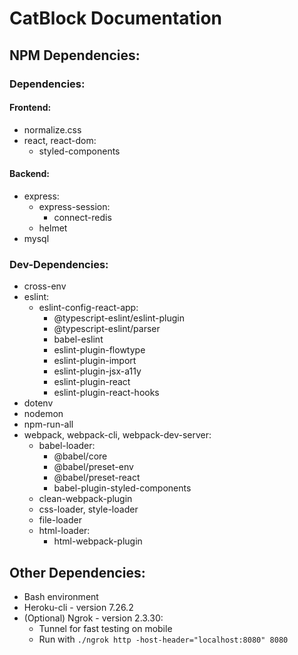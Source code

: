 # CatBlock Documentation

## NPM Dependencies:

### Dependencies:

#### Frontend:
* normalize.css
* react, react-dom:
  * styled-components

#### Backend:
* express:
  * express-session:
    * connect-redis
  * helmet
* mysql

### Dev-Dependencies:
* cross-env
* eslint:
  * eslint-config-react-app:
    * @typescript-eslint/eslint-plugin
    * @typescript-eslint/parser
    * babel-eslint
    * eslint-plugin-flowtype
    * eslint-plugin-import
    * eslint-plugin-jsx-a11y
    * eslint-plugin-react
    * eslint-plugin-react-hooks
* dotenv
* nodemon
* npm-run-all
* webpack, webpack-cli, webpack-dev-server:
  * babel-loader:
    * @babel/core
    * @babel/preset-env
    * @babel/preset-react
    * babel-plugin-styled-components
  * clean-webpack-plugin
  * css-loader, style-loader
  * file-loader
  * html-loader:
    * html-webpack-plugin

## Other Dependencies:
* Bash environment
* Heroku-cli - version 7.26.2
* (Optional) Ngrok - version 2.3.30:
  * Tunnel for fast testing on mobile
  * Run with `./ngrok http -host-header="localhost:8080" 8080`
